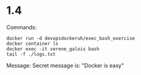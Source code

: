 # 1.4

Commands:

```
docker run -d devopsdockeruh/exec_bash_exercise
docker container ls
docker exec -it serene_galois bash
tail -f ./logs.txt
```

Message: Secret message is: "Docker is easy"
